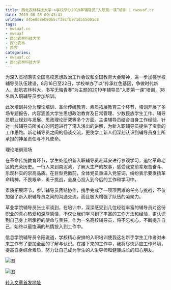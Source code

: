 ```yaml
---
title: 西北农林科技大学->学校举办2019年辅导员“入职第一课”培训 | nwsuaf.cc
date: 2019-08-28 09:43:41
urlname: d4be8b8eb90b5cf38cfb971d555d01c8
tags: 
- nwsuaf.cc
- nwsuaf
- 西北农林科技大学
- 西北农林
- 西农
categories:
- nwsuaf.cc
- 西北农林科技大学
---
```



为深入贯彻落实全国高校思想政治工作会议和全国教育大会精神，进一步加强学校辅导员队伍建设，8月16日至22日，学校举办了以“传承红色基因，争做时代新人，起航农林科大，书写无悔青春”为主题的2019年辅导员“入职第一课”培训，38名新入职辅导员参加培训。

此次培训共分为理论培训、革命传统教育、素质拓展教育三个环节，培训开展了多场专题报告，内容涵盖大学生思想政治教育及日常管理、少数民族学生工作、辅导员职业规划与发展、思政理论研究等多个方面。主讲辅导员结合自身工作经验，针对一线辅导员所关心的问题进行了深入浅出的讲解，为新入职辅导员提供了宝贵的工作思路。新老辅导员之间的畅谈交流，更使学工新人们深刻认识到辅导员身上所承担的神圣责任与不凡使命。

理论培训现场

在革命传统教育环节，学生处组织新入职辅导员赴延安进行参观学习，追忆革命老区的光荣历史。一行人来到南泥湾，了解大生产的故事，感受我党前辈艰苦奋斗、乐观朴实的崇高品质。在巨型党徽前，全体党员重温入党誓词，纷纷表示要发扬革命精神，不畏艰辛，勇于挑战，全身心投入到今后的工作和学习中。

素质拓展环节，参训辅导员团结协作，携手完成了一项项困难的任务与挑战，不仅加强了新入职辅导员之间的沟通交流，而且极大增强了队伍的凝聚力。

草业学院辅导员张士军谈到，在培训中，深深感受到几位经验丰富的辅导员对这份职业的真心热爱和深厚感情，不仅让我们学习到了丰富的工作方法和经验，更认识到自己身上所承担的使命与责任。作为一名高校辅导员，将不忘初心，不断提升自己，始终以最饱满的热情投入到工作中。

信息学院辅导员令阳说道，学校精心安排的入职培训使我这名新手学生工作者对未来工作有了更加全面的了解与认识。在接下来的工作中，我将尽快适应工作环境，提高自身综合素质，努力让自己成为学生的人生导师和健康成长的知心朋友。



![图](https://news.nwsuaf.edu.cn/images/content/2019-08/20190827172813844495.jpg)

![图](https://news.nwsuaf.edu.cn/images/content/2019-08/20190827172749924355.jpg)

[转入文章首发地址](https://news.nwsuaf.edu.cn/xnxw/91483.htm)